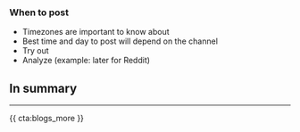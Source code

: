 
### When to post

- Timezones are important to know about
- Best time and day to post will depend on the channel
- Try out
- Analyze (example: later for Reddit)

<div class="sidenote">
<h2>In summary</h2>

</div>

---

{{ cta:blogs_more }}
